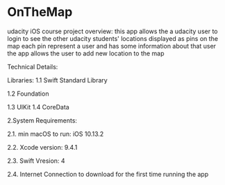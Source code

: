 # OnTheMap
udacity iOS course project
overview:
this app allows the a udacity user to login to see the other udacity students' locations displayed as pins on the map 
each pin represent a user and has some information about that user 
the app allows the user to add new location to the map

Technical Details:

Libraries:
1.1 Swift Standard Library

1.2 Foundation

1.3 UIKit 
1.4 CoreData

2.System Requirements:

2.1. min macOS to run: iOS 10.13.2

2.2. Xcode version: 9.4.1

2.3. Swift Vresion: 4

2.4. Internet Connection to download for the first time running the app
